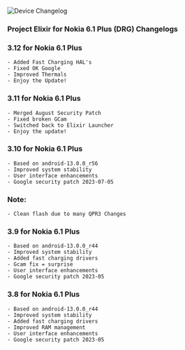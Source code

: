 ![Device Changelog](https://i.imgur.com/C0Wcdr5.png)

### Project Elixir for Nokia 6.1 Plus (DRG) Changelogs

### 3.12 for Nokia 6.1 Plus
```
- Added Fast Charging HAL's
- Fixed OK Google
- Improved Thermals
- Enjoy the Update!
```

### 3.11 for Nokia 6.1 Plus
```
- Merged August Security Patch
- Fixed broken GCam
- Switched back to Elixir Launcher
- Enjoy the update!
```

### 3.10 for Nokia 6.1 Plus
```
- Based on android-13.0.0_r56
- Improved system stability
- User interface enhancements
- Google security patch 2023-07-05
```
### Note:
```
- Clean flash due to many QPR3 Changes
```
### 3.9 for Nokia 6.1 Plus
```
- Based on android-13.0.0_r44
- Improved system stability
- Added fast charging drivers
- Gcam fix = surprise
- User interface enhancements
- Google security patch 2023-05
```

### 3.8 for Nokia 6.1 Plus
```
- Based on android-13.0.0_r44
- Improved system stability
- Added fast charging drivers
- Improved RAM management
- User interface enhancements
- Google security patch 2023-05
```
